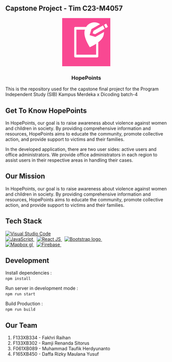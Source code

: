 ## Capstone Project - Tim C23-M4057

<p align="center">
  <img src="src/assets/logo.png" alt="LogoHopePoints" width="150" height="150">
  <h3 align="center">HopePoints</h3>
</p>

This is the repository used for the capstone final project for the Program Independent Study (SIB) Kampus Merdeka x Dicoding batch-4

## Get To Know HopePoints

In HopePoints, our goal is to raise awareness about violence against women and children in society. By providing comprehensive information and resources, HopePoints aims to educate the community, promote collective action, and provide support to victims and their families.

In the developed application, there are two user sides: active users and office administrators. We provide office administrators in each region to assist users in their respective areas in handling their cases.

## Our Mission

In HopePoints, our goal is to raise awareness about violence against women and children in society. By providing comprehensive information and resources, HopePoints aims to educate the community, promote collective action, and provide support to victims and their families.

## Tech Stack

<a href="https://code.visualstudio.com/">
 <img src="https://user-images.githubusercontent.com/99185119/167304873-932c06c8-6fa6-49ba-b0ec-fdc4c30cbfd9.svg" alt="Visual Studio Code" width="60" height="70">
  <br>

 <a href="https://www.javascript.com/">
    <img src="https://cdn.freebiesupply.com/logos/thumbs/1x/javascript-logo.png" alt="JavaScript" height="70">
  </a>&nbsp
  <a href="https://reactjs.org/">
    <img src="https://cdn.freebiesupply.com/logos/large/2x/react-1-logo-png-transparent.png" alt="React JS" height="70">
  </a>&nbsp
  <a href="https://v5.getbootstrap.com/">
    <img src="https://v5.getbootstrap.com/docs/5.0/assets/brand/bootstrap-logo-shadow.png" alt="Bootstrap logo" height="70">
  </a>&nbsp
<br>
  
  <a href="https://www.javascript.com/">
    <img src="https://assets.website-files.com/5d3ef00c73102c436bc83996/5d3ef00c73102c1f23c83a2a_logo-reversed.png" alt="Mapbox gl"height="70">
  </a>&nbsp
  <a href="https://firebase.google.com/?hl=id">
  <img src="https://firebase.google.com/downloads/brand-guidelines/SVG/logo-built_white.svg" alt="Firebase" height="70">
  </a>&nbsp

## Development

Install dependencies : <br>
`npm install`

Run server in development mode : <br>
`npm run start`

Build Production : <br>
`npm run build`

## Our Team

1. F133XB334 - Fakhri Raihan
2. F133XB302 - Ramji Renanda Sitorus
3. F061XB089 - Muhammad Taufik Herdyunanto
4. F165XB450 - Daffa Rizky Maulana Yusuf
